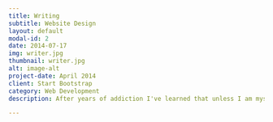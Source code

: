 ```yaml
---
title: Writing
subtitle: Website Design
layout: default
modal-id: 2
date: 2014-07-17
img: writer.jpg
thumbnail: writer.jpg
alt: image-alt
project-date: April 2014
client: Start Bootstrap
category: Web Development
description: After years of addiction I've learned that unless I am myself, I am no one. I write from the heart, about what matters most to me. I write about building connection and overcoming failure. I write to bridge the gaps between us; because life has taught me that we share far more than we don't. 

---
```


